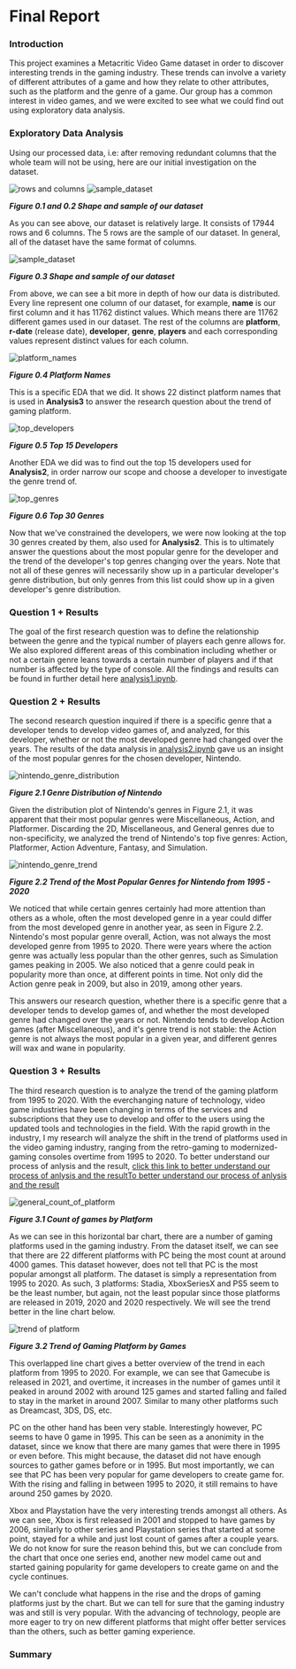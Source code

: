 # Final Report

### Introduction

This project examines a Metacritic Video Game dataset in order to discover interesting trends in the gaming industry. These trends can involve a variety of different attributes of a game and how they relate to other attributes, such as the platform and the genre of a game. Our group has a common interest in video games, and we were excited to see what we could find out using exploratory data analysis.

### Exploratory Data Analysis
Using our processed data, i.e: after removing redundant columns that the whole team will not be using, here are our initial investigation on the dataset. 

![rows and columns](./images/EDA3.jpg)
![sample_dataset](./images/EDA1.jpg)

***Figure 0.1 and 0.2 Shape and sample of our dataset***

As you can see above, our dataset is relatively large. It consists of 17944 rows and 6 columns. The 5 rows are the sample of our dataset. In general, all of the dataset have the same format of columns.

![sample_dataset](./images/EDA2.jpg)

***Figure 0.3 Shape and sample of our dataset***

From above, we can see a bit more in depth of how our data is distributed. Every line represent one column of our dataset, for example, **name** is our first column and it has 11762 distinct values. Which means there are 11762 different games used in our dataset. The rest of the columns are **platform**, **r-date** (release date), **developer**, **genre**, **players** and each corresponding values represent distinct values for each column.

![platform_names](./images/EDA4.jpg)

***Figure 0.4 Platform Names***

This is a specific EDA that we did. It shows 22 distinct platform names that is used in **Analysis3** to answer the research question about the trend of gaming platform. 

![top_developers](./images/EDA5.png)

***Figure 0.5 Top 15 Developers***

Another EDA we did was to find out the top 15 developers used for **Analysis2**, in order narrow our scope and choose a developer to investigate the genre trend of.

![top_genres](./images/EDA6.png)

***Figure 0.6 Top 30 Genres***

Now that we've constrained the developers, we were now looking at the top 30 genres created by them, also used for **Analysis2**. This is to ultimately answer the questions about the most popular genre for the developer and the trend of the developer's top genres changing over the years. Note that not all of these genres will necessarily show up in a particular developer's genre distribution, but only genres from this list could show up in a given developer's genre distribution.

### Question 1 + Results

The goal of the first research question was to define the relationship between the genre and the typical number of players each genre allows for. We also explored different areas of this combination including whether or not a certain genre leans towards a certain number of players and if that number is affected by the type of console. All the findings and results can be found in further detail here [analysis1.ipynb](./notebooks/analysis1.ipynb). 



### Question 2 + Results

The second research question inquired if there is a specific genre that a developer tends to develop video games of, and analyzed, for this developer, whether or not the most developed genre had changed over the years. The results of the data analysis in [analysis2.ipynb](./notebooks/analysis2.ipynb) gave us an insight of the most popular genres for the chosen developer, Nintendo.

![nintendo_genre_distribution](./images/nintendo_genre_distribution.png)

***Figure 2.1 Genre Distribution of Nintendo***

Given the distribution plot of Nintendo's genres in Figure 2.1, it was apparent that their most popular genres were Miscellaneous, Action, and Platformer. Discarding the 2D, Miscellaneous, and General genres due to non-specificity, we analyzed the trend of Nintendo's top five genres: Action, Platformer, Action Adventure, Fantasy, and Simulation.

![nintendo_genre_trend](./images/nintendo_genre_trend.png)

***Figure 2.2 Trend of the Most Popular Genres for Nintendo from 1995 - 2020***

We noticed that while certain genres certainly had more attention than others as a whole, often the most developed genre in a year could differ from the most developed genre in another year, as seen in Figure 2.2. Nintendo's most popular genre overall, Action, was not always the most developed genre from 1995 to 2020. There were years where the action genre was actually less popular than the other genres, such as Simulation games peaking in 2005. We also noticed that a genre could peak in popularity more than once, at different points in time. Not only did the Action genre peak in 2009, but also in 2019, among other years.

This answers our research question, whether there is a specific genre that a developer tends to develop games of, and whether the most developed genre had changed over the years or not. Nintendo tends to develop Action games (after Miscellaneous), and it's genre trend is not stable: the Action genre is not always the most popular in a given year, and different genres will wax and wane in popularity.

### Question 3 + Results
The third research question is to analyze the trend of the gaming platform from 1995 to 2020. With the everchanging nature of technology, video game industries have been changing in terms of the services and subscriptions that they use to develop and offer to the users using the updated tools and technologies in the field. With the rapid growth in the industry, I my research will analyze the shift in the trend of platforms used in the video gaming industry, ranging from the retro-gaming to modernized-gaming consoles overtime from 1995 to 2020. To better understand our process of anlysis and the result, [click this link to better understand our process of anlysis and the resultTo better understand our process of anlysis and the result](./notebooks/analysis3.ipynb)

![general_count_of_platform](./images/count_of_platform.jpg)

***Figure 3.1 Count of games by Platform***

As we can see in this horizontal bar chart, there are a number of gaming platforms used in the gaming industry. From the dataset itself, we can see that there are 22 different platforms with PC being the most count at around 4000 games. This dataset however, does not tell that PC is the most popular amongst all platform. The dataset is simply a representation from 1995 to 2020. As such, 3 platforms: Stadia, XboxSeriesX and PS5 seem to be the least number, but again, not the least popular since those platforms are released in 2019, 2020 and 2020 respectively. We will see the trend better in the line chart below.

![trend of platform](./images/trend_of_platform.jpg)

***Figure 3.2 Trend of Gaming Platform by Games***

This overlapped line chart gives a better overview of the trend in each platform from 1995 to 2020. For example, we can see that Gamecube is released in 2021, and overtime, it increases in the number of games until it peaked in around 2002 with around 125 games and started falling and failed to stay in the market in around 2007. Similar to many other platforms such as Dreamcast, 3DS, DS, etc.

PC on the other hand has been very stable. Interestingly however, PC seems to have 0 game in 1995. This can be seen as a anonimity in the dataset, since we know that there are many games that were there in 1995 or even before. This might because, the dataset did not have enough sources to gather games before or in 1995. But most importantly, we can see that PC has been very popular for game developers to create game for. With the rising and falling in between 1995 to 2020, it still remains to have around 250 games by 2020.

Xbox and Playstation have the very interesting trends amongst all others. As we can see, Xbox is first released in 2001 and stopped to have games by 2006, similarly to other series and Playstation series that started at some point, stayed for a while and just lost count of games after a couple years. We do not know for sure the reason behind this, but we can conclude from the chart that once one series end, another new model came out and started gaining popularity for game developers to create game on and the cycle continues. 

We can't conclude what happens in the rise and the drops of gaming platforms just by the chart. But we can tell for sure that the gaming industry was and still is very popular. With the advancing of technology, people are more eager to try on new different platforms that might offer better services than the others, such as better gaming experience.

### Summary

